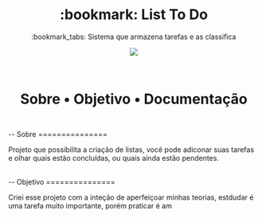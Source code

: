 <h1 align="Center"> :bookmark: List To Do </h1>
<p align="Center"> :bookmark_tabs: Sistema que armazena tarefas e as classifica </p>
<p align="Center">
  <img src="https://img.shields.io/static/v1?label=List-To-Do&message=Training Project&color=9370DB&style=for-the-badge" align="Center" />  
</p>
<br>
<h1 align="center">
  <p> Sobre •  Objetivo • Documentação </p>

</h1>

<br>
-- Sobre
===============

<p> Projeto que possibilita a criação de listas, você pode adiconar suas tarefas e olhar quais estão concluídas, ou quais ainda estão pendentes.</p>

<br>
-- Objetivo
===============

<p> Criei esse projeto com a inteção de aperfeiçoar minhas teorias, estdudar é uma tarefa muito importante, porém praticar é am</p>
